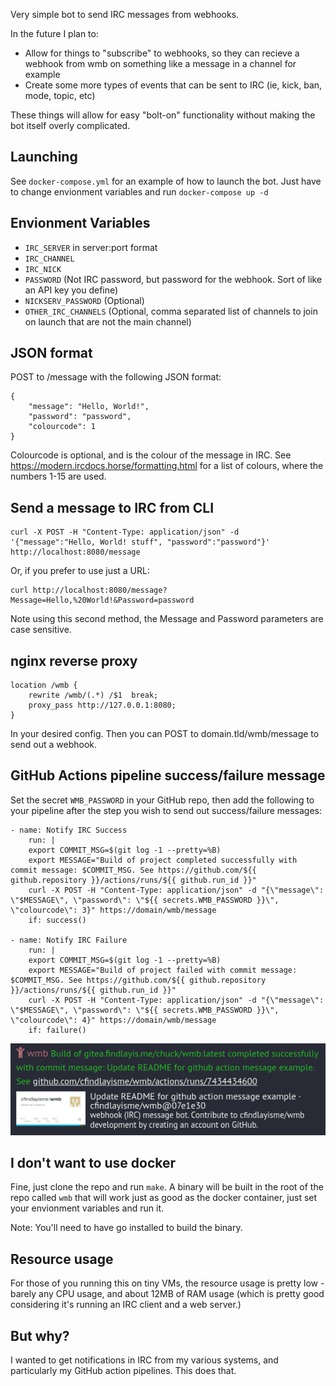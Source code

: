 Very simple bot to send IRC messages from webhooks.

In the future I plan to:
- Allow for things to "subscribe" to webhooks, so they can recieve a webhook from wmb on something like a message in a channel for example
- Create some more types of events that can be sent to IRC (ie, kick, ban, mode, topic, etc)

These things will allow for easy "bolt-on" functionality without making the bot itself overly complicated.

## Launching
See `docker-compose.yml` for an example of how to launch the bot. Just have to change envionment variables and run `docker-compose up -d`

## Envionment Variables
- `IRC_SERVER` in server:port format
- `IRC_CHANNEL` 
- `IRC_NICK`
- `PASSWORD` (Not IRC password, but password for the webhook. Sort of like an API key you define)
- `NICKSERV_PASSWORD` (Optional)
- `OTHER_IRC_CHANNELS` (Optional, comma separated list of channels to join on launch that are not the main channel)

## JSON format
POST to /message with the following JSON format:
```
{
    "message": "Hello, World!",
    "password": "password",
    "colourcode": 1
}
```
Colourcode is optional, and is the colour of the message in IRC. See https://modern.ircdocs.horse/formatting.html for a list of colours, where the numbers 1-15 are used.

## Send a message to IRC from CLI
```
curl -X POST -H "Content-Type: application/json" -d '{"message":"Hello, World! stuff", "password":"password"}' http://localhost:8080/message
```
Or, if you prefer to use just a URL:
```
curl http://localhost:8080/message?Message=Hello,%20World!&Password=password

```
Note using this second method, the Message and Password parameters are case sensitive.
## nginx reverse proxy
```
location /wmb {
    rewrite /wmb/(.*) /$1  break;
    proxy_pass http://127.0.0.1:8080;
}
```

In your desired config. Then you can POST to domain.tld/wmb/message to send out a webhook.

## GitHub Actions pipeline success/failure message
Set the secret `WMB_PASSWORD` in your GitHub repo, then add the following to your pipeline after the step you wish to send out success/failure messages:
```
- name: Notify IRC Success
    run: |
    export COMMIT_MSG=$(git log -1 --pretty=%B)
    export MESSAGE="Build of project completed successfully with commit message: $COMMIT_MSG. See https://github.com/${{ github.repository }}/actions/runs/${{ github.run_id }}"
    curl -X POST -H "Content-Type: application/json" -d "{\"message\": \"$MESSAGE\", \"password\": \"${{ secrets.WMB_PASSWORD }}\", \"colourcode\": 3}" https://domain/wmb/message
    if: success()

- name: Notify IRC Failure
    run: |
    export COMMIT_MSG=$(git log -1 --pretty=%B)
    export MESSAGE="Build of project failed with commit message: $COMMIT_MSG. See https://github.com/${{ github.repository }}/actions/runs/${{ github.run_id }}"
    curl -X POST -H "Content-Type: application/json" -d "{\"message\": \"$MESSAGE\", \"password\": \"${{ secrets.WMB_PASSWORD }}\", \"colourcode\": 4}" https://domain/wmb/message
    if: failure()
```

![Example Image](example-message-github.png)

## I don't want to use docker
Fine, just clone the repo and run `make`. A binary will be built in the root of the repo called `wmb` that will work just as good as the docker container, just set your envionment variables and run it.

Note: You'll need to have go installed to build the binary.

## Resource usage
For those of you running this on tiny VMs, the resource usage is pretty low - barely any CPU usage, and about 12MB of RAM usage (which is pretty good considering it's running an IRC client and a web server.)

## But why?
I wanted to get notifications in IRC from my various systems, and particularly my GitHub action pipelines. This does that.